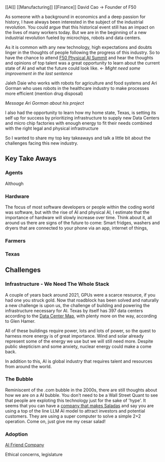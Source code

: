[[AI]] [[Manufacturing]] [[Finance]]
David Cao -> Founder of F50 

As someone with a background in economics and a deep passion for history, I have always been interested in the subject of the industrial revolution. You could argue that this historical event still has an impact on the lives of many workers today. But we are in the beginning of a new industrial revolution fueled by microchips, robots and data centers. 

As it is common with any new technology, high expectations and doubts linger in the thoughts of people following the progress of this industry. So to have the chance to attend [F50 Physical AI Summit](https://www.linkedin.com/company/f50/) and hear the thoughts and opinions of top talent was a great opportunity to learn about the current state of AI and what the future could look like.  <- *Might need some improvement in the last sentence*  

Jaleh Daie who works with robots for agriculture and food systems and Ari Gorman who uses robots in the healthcare industry to make processes more efficient (mention drug disposal)

*Message Ari Gorman about his project*

I also had the opportunity to learn how my home state, Texas, is setting its self up for success by prioritizing infrastructure to supply new Data Centers and micro chip factories with enough energy to fit their needs combined with the right legal and physical infrastructure 

So I wanted to share my top key takeaways and talk a little bit about the challenges facing this new industry.  

## Key Take Aways

### Agents
Although 


### Hardware
The focus of most software developers or people within the coding world was software, but with the rise of AI and physical AI, I estimate that the importance of hardware will slowly increase over time. Think about it, all around us there are signs of the future to come: Smart fridges, washers and dryers that are connected to your phone via an app, internet of things, 

### Farmers 

### Texas






## Challenges
### Infrastructure - We Need The Whole Stack
A couple of years back around 2021, GPUs were a scarce resource, if you had one you struck gold. Now that roadblock has been solved and naturally a new challenge is upon us, the challenge of building and powering the infrastructure necessary for AI. Texas by itself has 397 data centers according to the [Data Center Map](https://www.datacentermap.com/usa/), with plenty more on the way, according to Glen Hamer. 

All of these buildings require power, lots and lots of power, so the quest to harness more energy is of great importance. Wind and solar already represent some of the energy we use but we will still need more. Despite public skepticism and some anxiety, nuclear energy could make a come back. 

In addition to this, AI is global industry that requires talent and resources from around the world. 

### The Bubble
Reminiscent of the .com bubble in the 2000s, there are still thoughts about how we are on a AI bubble. You don't need to be a Wall Street Quant to see that people are exploting this technology just for the sake of 'hype'. It seems that you can have a [company that makes Saladas](https://www.restaurantbusinessonline.com/technology/just-salad-turns-artificial-intelligence-help-guests-build-their-lunch) and say you are using a top of the line LLM AI model to attract investors and potential customers. They are using a super computer to solve a simple 2+2 operation. Come on, just give me my cesar salad! 

### Adoption
[AI Friend Company](https://www.reddit.com/r/interestingasfuck/comments/1nw2100/an_ai_company_just_spent_1_million_on_print/)

Ethical concerns, legislature  





